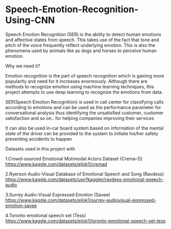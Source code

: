 # Speech-Emotion-Recognition-Using-CNN

Speech Emotion Recognition (SER) is the ability to detect human emotions and affective states from speech. This takes use of the fact that tone and pitch of the voice frequently reflect underlying emotion. This is also the phenomena used by animals like as dogs and horses to perceive human emotion.

Why we need it?

Emotion recognition is the part of speech recognition which is gaining more popularity and need for it increases enormously. Although there are methods to recognize emotion using machine learning techniques, this project attempts to use deep learning to recognize the emotions from data.

SER(Speech Emotion Recognition) is used in call center for classifying calls according to emotions and can be used as the performance parameter for conversational analysis thus identifying the unsatisfied customer, customer satisfaction and so on.. for helping companies improving their services

It can also be used in-car board system based on information of the mental state of the driver can be provided to the system to initiate his/her safety preventing accidents to happen

Datasets used in this project with

1.Crowd-sourced Emotional Mutimodal Actors Dataset (Crema-D) https://www.kaggle.com/datasets/ejlok1/cremad

2.Ryerson Audio-Visual Database of Emotional Speech and Song (Ravdess) https://www.kaggle.com/datasets/uwrfkaggler/ravdess-emotional-speech-audio

3.Surrey Audio-Visual Expressed Emotion (Savee) https://www.kaggle.com/datasets/ejlok1/surrey-audiovisual-expressed-emotion-savee

4.Toronto emotional speech set (Tess) https://www.kaggle.com/datasets/ejlok1/toronto-emotional-speech-set-tess
